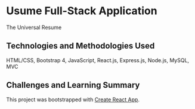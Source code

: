 # Usume Full-Stack Application

The Universal Resume

## Technologies and Methodologies Used

HTML/CSS, Bootstrap 4, JavaScript, React.js, Express.js, Node.js, MySQL, MVC

## Challenges and Learning Summary

This project was bootstrapped with [Create React App](https://github.com/facebookincubator/create-react-app).